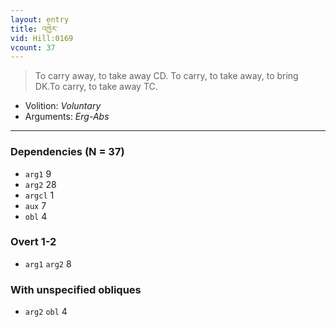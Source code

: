 ```yaml
---
layout: entry
title: འཁྱེར་
vid: Hill:0169
vcount: 37
---
```

> To carry away, to take away CD\. To carry, to take away, to bring DK\.To carry, to take away TC\.

* Volition: _Voluntary_
* Arguments: _Erg-Abs_

---

### Dependencies (N = 37)
* `arg1` 9
* `arg2` 28
* `argcl` 1
* `aux` 7
* `obl` 4


### Overt 1-2
* `arg1` `arg2` 8


### With unspecified obliques
* `arg2` `obl` 4
